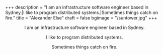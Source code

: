 +++
description = "I am an infrastructure software engineer based in Sydney.|I like to program distributed systems.|Sometimes things catch on fire."
title = "Alexander Else"
draft = false
bgimage = "/suntower.jpg"
+++
<center>
<p>I am an infrastructure software engineer based in Sydney.
<p>I like to program distributed systems.
<p>Sometimes things catch on fire.
</center>